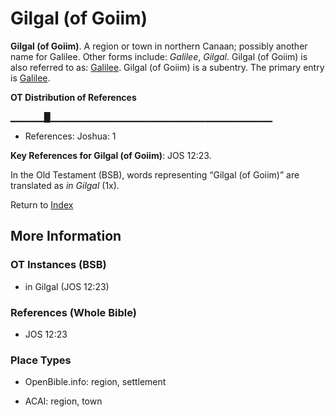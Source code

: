 # Gilgal (of Goiim)
**Gilgal (of Goiim)**. 
A region or town in northern Canaan; possibly another name for Galilee. 
Other forms include: 
*Galilee*, *Gilgal*. 
Gilgal (of Goiim) is also referred to as: 
[Galilee](Galilee.md). 
Gilgal (of Goiim) is a subentry. The primary entry is 
[Galilee](Galilee.md). 


**OT Distribution of References**

▁▁▁▁▁█▁▁▁▁▁▁▁▁▁▁▁▁▁▁▁▁▁▁▁▁▁▁▁▁▁▁▁▁▁▁▁▁▁
* References: Joshua: 1



**Key References for Gilgal (of Goiim)**: 
JOS 12:23. 


In the Old Testament (BSB), words representing “Gilgal (of Goiim)” are translated as 
*in Gilgal* (1x). 




Return to [Index](00-Index.md)

## More Information

### OT Instances (BSB)

* in Gilgal (JOS 12:23)



### References (Whole Bible)

* JOS 12:23


### Place Types

* OpenBible.info: region, settlement

* ACAI: region, town





